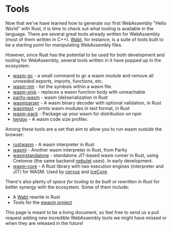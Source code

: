 # Tools

Now that we've have learned how to generate our first WebAssembly "Hello World" with Rust, 
it is time to check out what tooling is available in the language. 
There are several great tools already written for WebAssembly (most of them written in C++). 
[Wabt], for instance, is a suite of tools built to be a starting point for manipulating WebAssembly files.

However, since Rust has the potential to be used for both development and tooling for WebAssembly, several tools written in it have popped up in the ecosystem:
- [wasm-gc] - a small command to gc a wasm module and remove all unneeded exports, imports, functions, etc.
- [wasm-nm] - list the symbols within a wasm file.
- [wasm-snip] - replaces a wasm function body with unreachable
- [parity-wasm] - wasm (de)serialization in Rust
- [wasmparser] - A wasm binary decoder with optional validation, in Rust
- [wasmtext] - prints wasm modules in text format, in Rust
- [wasm-pack] - Package up your wasm for distribution on npm
- [twiggy] - A wasm code size profiler.

Among these tools are a set that aim to allow you to run wasm outside the browser:
- [rustwasm] - A wasm interpreter in Rust
- [wasmi] - Another wasm interpreter in Rust, from Parity
- [wasmstandalone] - standalone JIT-based wasm runner in Rust, using Cretonne (the same backend [nebulet] uses). In early development.
- [wasm-core] - A Rust library with two execution engines (interpreter and JIT) for WASM. Used by [cervus] and [IceCore].

There's also plenty of _space for tooling to be built or rewritten in Rust_ for better synergy with the ecosystem. Some of them include:
- A [Wabt] rewrite in Rust
- Tools for the [ewasm project][ewasm]

This page is meant to be a living document, so feel free to send us a pull request adding new incredible WebAssembly tools we might have missed or when they are released in the future!


[Wabt]: https://github.com/WebAssembly/wabt
[wasm-gc]: https://github.com/alexcrichton/wasm-gc
[wasm-nm]: https://github.com/fitzgen/wasm-nm
[wasm-snip]: https://github.com/fitzgen/wasm-snip
[rustwasm]: https://github.com/joshuawarner32/rust-wasm
[wasmi]: https://github.com/paritytech/wasmi
[parity-wasm]: https://github.com/paritytech/parity-wasm
[wasmparser]: https://github.com/yurydelendik/wasmparser.rs
[wasmtext]: https://github.com/yurydelendik/wasmtext
[wasmstandalone]: https://github.com/sunfishcode/wasmstandalone
[twiggy]: https://github.com/rustwasm/twiggy
[ewasm]: https://github.com/ewasm
[wasm-pack]: https://github.com/rustwasm/wasm-pack
[wasm-core]: https://github.com/losfair/wasm-core
[cervus]: https://github.com/cervus-v/cervus
[IceCore]: https://github.com/losfair/IceCore
[nebulet]: https://github.com/nebulet/nebulet
